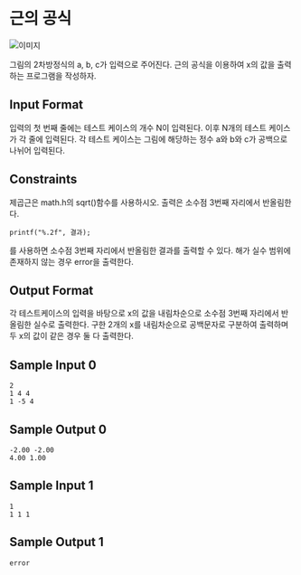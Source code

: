 # 근의 공식

![이미지](https://s3.amazonaws.com/hr-assets/0/1741842613-6b78eb7842-img.jpg)

그림의 2차방정식의 a, b, c가 입력으로 주어진다.
근의 공식을 이용하여 x의 값을 출력하는 프로그램을 작성하자.

## Input Format

입력의 첫 번째 줄에는 테스트 케이스의 개수 N이 입력된다.
이후 N개의 테스트 케이스가 각 줄에 입력된다.
각 테스트 케이스는 그림에 해당하는 정수 a와 b와 c가 공백으로 나뉘어 입력된다.

## Constraints

제곱근은 math.h의 sqrt()함수를 사용하시오.
출력은 소수점 3번째 자리에서 반올림한다.
```
printf("%.2f", 결과);
```
를 사용하면 소수점 3번째 자리에서 반올림한 결과를 출력할 수 있다.
해가 실수 범위에 존재하지 않는 경우 error을 출력한다.

## Output Format

각 테스트케이스의 입력을 바탕으로 x의 값을 내림차순으로 소수점 3번째 자리에서 반올림한 실수로 출력한다.
구한 2개의 x를 내림차순으로 공백문자로 구분하여 출력하며 두 x의 값이 같은 경우 둘 다 출력한다.

## Sample Input 0
```
2
1 4 4
1 -5 4
```
## Sample Output 0
```
-2.00 -2.00
4.00 1.00
```
## Sample Input 1
```
1
1 1 1
```
## Sample Output 1
```
error
```